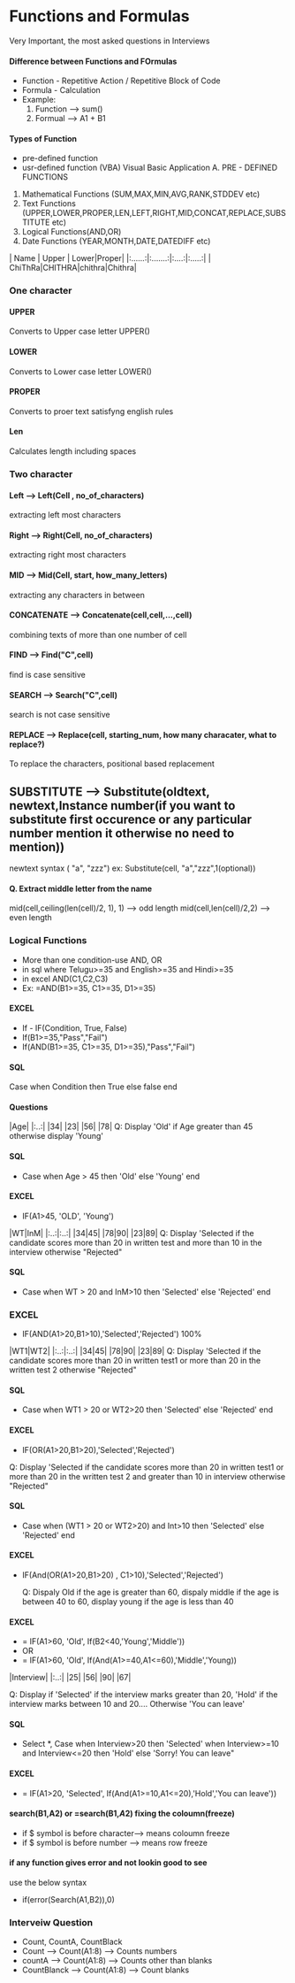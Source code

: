 # Functions and Formulas
Very Important, the most asked questions in Interviews
#### Difference between Functions and FOrmulas
- Function - Repetitive Action / Repetitive Block of Code
- Formula  - Calculation
- Example:
  1. Function --> sum()
  2. Formual --> A1 + B1
#### Types of Function
- pre-defined function
- usr-defined function (VBA) Visual Basic Application
A. PRE - DEFINED FUNCTIONS
1. Mathematical Functions (SUM,MAX,MIN,AVG,RANK,STDDEV etc)
3. Text Functions (UPPER,LOWER,PROPER,LEN,LEFT,RIGHT,MID,CONCAT,REPLACE,SUBSTITUTE etc)
4. Logical Functions(AND,OR)
5. Date Functions (YEAR,MONTH,DATE,DATEDIFF etc)

| Name | Upper | Lower|Proper|
|:......:|:.......:|:....:|:.....:|
| ChiThRa|CHITHRA|chithra|Chithra|

### One character 
#### UPPER 
Converts to Upper case letter UPPER()
#### LOWER
Converts to Lower case letter LOWER()
#### PROPER
Converts to proer text satisfyng english rules
#### Len
Calculates length including spaces

 ### Two character
 #### Left --> Left(Cell , no_of_characters)
 extracting left most characters

 #### Right --> Right(Cell, no_of_characters)
 extracting right most characters

 #### MID --> Mid(Cell, start, how_many_letters)
 extracting any characters in between

 #### CONCATENATE --> Concatenate(cell,cell,...,cell)
 combining texts of more than one number of cell

 #### FIND --> Find("C",cell)
find is case sensitive

 #### SEARCH --> Search("C",cell)
 search is not case sensitive

 #### REPLACE --> Replace(cell, starting_num, how many characater, what to replace?)
 To replace the characters, positional based replacement

 ## SUBSTITUTE --> Substitute(oldtext, newtext,Instance number(if you want to substitute first occurence or any particular number mention it otherwise no need to mention))
 newtext syntax ( "a", "zzz")
 ex: Substitute(cell, "a","zzz",1(optional))

#### Q. Extract middle letter from the name
mid(cell,ceiling(len(cell)/2, 1), 1) --> odd length
mid(cell,len(cell)/2,2) --> even length
 
### Logical Functions
- More than one condition-use AND, OR
- in sql where Telugu>=35 and English>=35 and Hindi>=35
- in excel AND(C1,C2,C3)
- Ex: =AND(B1>=35, C1>=35, D1>=35)
#### EXCEL
- If - IF(Condition, True, False)
- If(B1>=35,"Pass","Fail")
- If(AND(B1>=35, C1>=35, D1>=35),"Pass","Fail")
#### SQL
Case when Condition then True else false end

#### Questions 
|Age|
|:..:|
|34|
|23|
|56|
|78|
Q: Display 'Old' if Age  greater than 45 otherwise display 'Young'
#### SQL
- Case when Age > 45 then 'Old' else 'Young' end
#### EXCEL
- IF(A1>45, 'OLD', 'Young')

|WT|InM|
|:..:|:..:|
|34|45|
|78|90|
|23|89|
Q: Display 'Selected if the candidate scores more than 20 in written test and more than 10 in the interview otherwise "Rejected"
#### SQL
- Case when WT > 20 and InM>10 then 'Selected' else 'Rejected' end
### EXCEL
- IF(AND(A1>20,B1>10),'Selected','Rejected')
100%

|WT1|WT2|
|:..:|:..:|
|34|45|
|78|90|
|23|89|
Q: Display 'Selected if the candidate scores more than 20 in written test1 or more than 20 in the written test 2 otherwise "Rejected"
#### SQL
- Case when WT1 > 20 or WT2>20 then 'Selected' else 'Rejected' end
#### EXCEL
- IF(OR(A1>20,B1>20),'Selected','Rejected')

Q: Display 'Selected if the candidate scores more than 20 in written test1 or more than 20  in the written test 2 and  greater than 10 in interview  otherwise "Rejected"

#### SQL 
- Case when (WT1 > 20 or WT2>20) and Int>10 then 'Selected' else 'Rejected' end
#### EXCEL
- IF(And(OR(A1>20,B1>20) , C1>10),'Selected','Rejected')

  Q: Dispaly Old if the age is greater than 60, dispaly middle if the age is between 40 to 60, display young if the age is less than 40

#### EXCEL
- = IF(A1>60, 'Old', If(B2<40,'Young','Middle'))
- OR
- = IF(A1>60, 'Old', If(And(A1>=40,A1<=60),'Middle','Young))

|Interview|
|:..:|
|25|
|56|
|90|
|67|

Q: Display if 'Selected' if the interview marks greater than 20, 'Hold' if the interview marks between 10 and 20.... Otherwise 'You can leave'

#### SQL
- Select *, Case when Interview>20 then 'Selected' when Interview>=10 and Interview<=20 then 'Hold' else 'Sorry! You can leave"

#### EXCEL
- = IF(A1>20, 'Selected', If(And(A1>=10,A1<=20),'Hold','You can leave'))

  
#### search(B1,A2) or =search(B1,$A$2) fixing the coloumn(freeze)
- if $ symbol is before character--> means coloumn freeze
- if $ symbol is before number --> means row freeze

#### if any function gives error and not lookin good to see
use the below syntax
- if(error(Search(A1,B2)),0)


### Interveiw Question
- Count, CountA, CountBlack
- Count --> Count(A1:8) --> Counts numbers
- countA --> Count(A1:8) --> Counts other than blanks
- CountBlanck --> Count(A1:8) --> Count blanks
